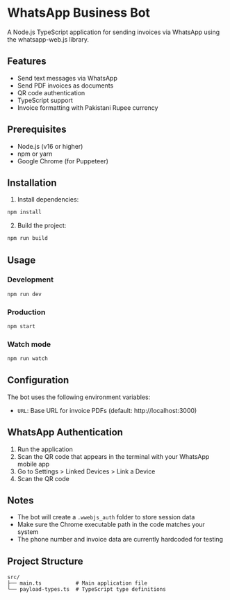 # WhatsApp Business Bot

A Node.js TypeScript application for sending invoices via WhatsApp using the whatsapp-web.js library.

## Features

- Send text messages via WhatsApp
- Send PDF invoices as documents
- QR code authentication
- TypeScript support
- Invoice formatting with Pakistani Rupee currency

## Prerequisites

- Node.js (v16 or higher)
- npm or yarn
- Google Chrome (for Puppeteer)

## Installation

1. Install dependencies:
```bash
npm install
```

2. Build the project:
```bash
npm run build
```

## Usage

### Development
```bash
npm run dev
```

### Production
```bash
npm start
```

### Watch mode
```bash
npm run watch
```

## Configuration

The bot uses the following environment variables:
- `URL`: Base URL for invoice PDFs (default: http://localhost:3000)

## WhatsApp Authentication

1. Run the application
2. Scan the QR code that appears in the terminal with your WhatsApp mobile app
3. Go to Settings > Linked Devices > Link a Device
4. Scan the QR code

## Notes

- The bot will create a `.wwebjs_auth` folder to store session data
- Make sure the Chrome executable path in the code matches your system
- The phone number and invoice data are currently hardcoded for testing

## Project Structure

```
src/
├── main.ts           # Main application file
└── payload-types.ts  # TypeScript type definitions
```
